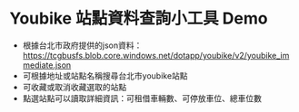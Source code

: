 # Youbike 站點資料查詢小工具 Demo

- 根據台北市政府提供的json資料：https://tcgbusfs.blob.core.windows.net/dotapp/youbike/v2/youbike_immediate.json
- 可根據地址或站點名稱搜尋台北市youbike站點
- 可收藏或取消收藏選取的站點
- 點選站點可以讀取詳細資訊：可租借車輛數、可停放車位、總車位數
